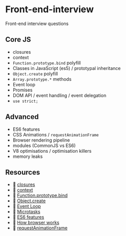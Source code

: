 # Front-end-interview
Front-end interview questions

## Core JS
* closures
* context
* `Function.prototype.bind` polyfill
* Classes in JavaScript (es5) / prototypal inheritance
* `Object.create` polyfill
* `Array.prototype.*` methods
* Event loop
* Promises
* DOM API / event handling / event delegation
* `use strict;`

## Advanced
* ES6 features
* CSS Animations / `requestAnimationFrame`
* Browser rendering pipeline
* modules (CommonJS vs ES6)
* V8 optimisations / optimisation killers
* memory leaks

## Resources
*  📖 [closures](http://speakingjs.com/es5/ch16.html)
*  📖 [context](http://speakingjs.com/es5/ch17.html#_this_as_an_implicit_parameter_of_functions_and_methods)
*  📖 [Function.prototype.bind](https://developer.mozilla.org/en/docs/Web/JavaScript/Reference/Global_objects/Function/bind)
*  📖 [Object.create](https://developer.mozilla.org/en/docs/Web/JavaScript/Reference/Global_Objects/Object/create)
* 🎥 [Event Loop](https://www.youtube.com/watch?v=8aGhZQkoFbQ)
* 📖 [Microtasks](https://jakearchibald.com/2015/tasks-microtasks-queues-and-schedules/)
* 📖 [ES6 features](https://github.com/lukehoban/es6features)
* 📖 [How browser works](https://www.html5rocks.com/en/tutorials/internals/howbrowserswork/)
* 📖 [requestAnimationFrame](https://www.html5rocks.com/en/tutorials/speed/animations/)
